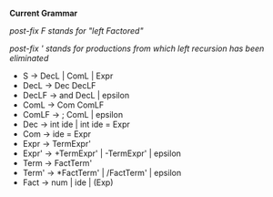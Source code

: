 <strong> Current Grammar </strong>
<p>
<i>
    post-fix F stands for "left Factored" 
</i>
</p>
<p>
<i>
post-fix ' stands for productions from which left recursion has been eliminated 
</i>
</p>

- S -> DecL | ComL | Expr
- DecL -> Dec DecLF
- DecLF -> and DecL | epsilon
- ComL -> Com ComLF
- ComLF -> ; ComL | epsilon
- Dec -> int ide | int ide = Expr
- Com -> ide = Expr
- Expr -> TermExpr'
- Expr' -> +TermExpr' | -TermExpr' | epsilon
- Term -> FactTerm'
- Term' -> *FactTerm' | /FactTerm' | epsilon
- Fact -> num | ide | (Exp)

